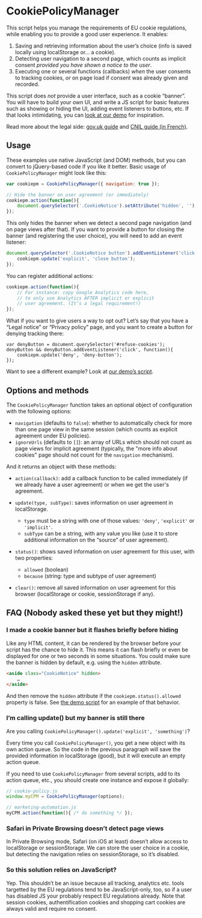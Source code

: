 # CookiePolicyManager

This script helps you manage the requirements of EU cookie regulations, while enabling you to provide a good user experience. It enables:

1. Saving and retrieving information about the user’s choice (info is saved locally using localStorage or… a cookie).
2. Detecting user navigation to a second page, which counts as implicit consent *provided you have shown a notice to the user*.
3. Executing one or several functions (callbacks) *when* the user consents to tracking cookies, *or* on page load if consent was already given and recorded.

This script does *not* provide a user interface, such as a cookie “banner”. You will have to build your own UI, and write a JS script for basic features such as showing or hiding the UI, adding event listeners to buttons, etc. If that looks intimidating, you can [look at our demo][DEMO] for inspiration.

Read more about the legal side: [gov.uk guide][GOV_UK_GUIDE] and [CNIL guide (in French)][CNIL_GUIDE].

## Usage

These examples use native JavaScript (and DOM) methods, but you can convert to jQuery-based code if you like it better. Basic usage of `CookiePolicyManager` might look like this: 

```js
var cookiepm = CookiePolicyManager({ navigation: true });

// Hide the banner on user agreement (or immediately)
cookiepm.action(function(){
    document.querySelector('.CookieNotice').setAttribute('hidden', '');
});
```

This only hides the banner when we detect a second page navigation (and on page views after that). If you want to provide a button for closing the banner (and registering the user choice), you will need to add an event listener:

```js
document.querySelector('.CookieNotice button').addEventListener('click', function(){
    cookiepm.update('explicit', 'close button');
});
```

You can register additional actions:

```js
cookiepm.action(function(){
    // For instance: copy Google Analytics code here,
    // to only use Analytics AFTER implicit or explicit
    // user agreement. (It’s a legal requirement!)
});
```

What if you want to give users a way to opt out? Let’s say that you have a “Legal notice” or “Privacy policy” page, and you want to create a button for denying tracking there:

```
var denyButton = document.querySelector('#refuse-cookies');
denyButton && denyButton.addEventListener('click', function(){
    cookiepm.update('deny', 'deny-button');
});
```

Want to see a different example? Look at [our demo’s script][DEMO_JS].

## Options and methods

The `CookiePolicyManager` function takes an optional object of configuration with the following options:

-   `navigation` (defaults to `false`): whether to automatically check for more than one page view in the same session (which counts as explicit agreement under EU policies).
-   `ignoreUrls` (defaults to `[]`): an array of URLs which should not count as page views for implicit agreement (typically, the "more info about cookies" page should not count for the `navigation` mechanism).

And it returns an object with these methods:

-   `action(callback)`: add a callback function to be called immediately (if we already have a user agreement) or when we get the user's agreement.

-   `update(type, subType)`: saves information on user agreement in localStorage.
    - `type` must be a string with one of those values: `'deny'`, `'explicit'` or `'implicit'`.
    - `subType` can be a string, with any value you like (use it to store additional information on the “source” of user agreement).

-   `status()`: shows saved information on user agreement for this user, with two properties:
    - `allowed` (boolean)
    - `because` (string: type and subtype of user agreement)

-   `clear()`: remove all saved information on user agreement for this browser (localStorage or cookie, sessionStorage if any).


## FAQ (Nobody asked these yet but they might!)

### I made a cookie banner but it flashes briefly before hiding

Like any HTML content, it can be rendered by the browser before your script has the chance to hide it. This means it can flash briefly or even be displayed for one or two seconds in some situations. You could make sure the banner is hidden by default, e.g. using the `hidden` attribute.

```html
<aside class="CookieNotice" hidden>
    …
</aside>
```

And then remove the `hidden` attribute if the `cookiepm.status().allowed` property is false. See [the demo script][DEMO_JS] for an example of that behavior.

### I’m calling update() but my banner is still there

Are you calling `CookiePolicyManager().update('explicit', 'something')`?

Every time you call `CookiePolicyManager()`, you get a new object with its own action queue. So the code in the previous paragraph will save the provided information in localStorage (good), but it will execute an empty action queue.

If you need to use `CookiePolicyManager` from several scripts, add to its action queue, etc., you should create one instance and expose it globally:

```js
// cookie-policy.js
window.myCPM = CookiePolicyManager(options);

// marketing-automation.js
myCPM.action(function(){ /* do something */ });
```

### Safari in Private Browsing doesn’t detect page views

In Private Browsing mode, Safari (on iOS at least) doesn’t allow access to localStorage or sessionStorage. We can store the user choice in a cookie, but detecting the navigation relies on sessionStorage, so it’s disabled.

### So this solution relies on JavaScript?

Yep. This shouldn’t be an issue because all tracking, analytics etc. tools targetted by the EU regulations tend to be JavaScript-only, too, so if a user has disabled JS your probably respect EU regulations already. Note that session cookies, authentification cookies and shopping cart cookies are always valid and require no consent.

[DEMO]: https://kaliop.github.io/cookie-policy-manager/demo/
[DEMO_JS]: https://kaliop.github.io/cookie-policy-manager/demo/demo.js
[GOV_UK_GUIDE]: https://www.gov.uk/service-manual/making-software/cookies
[CNIL_GUIDE]: https://www.cnil.fr/fr/cookies-traceurs-que-dit-la-loi
